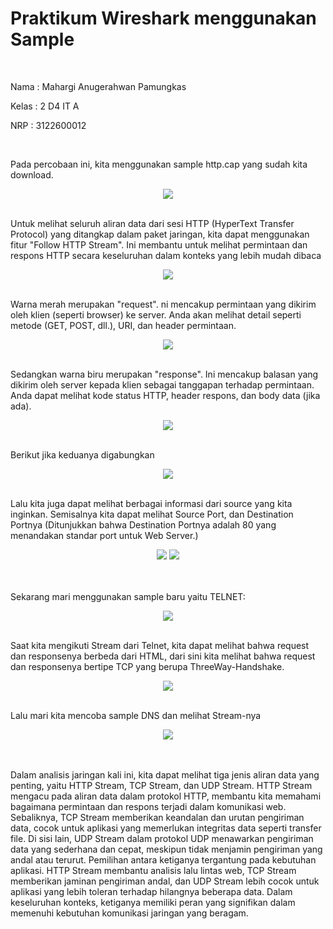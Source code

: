 <h1>Praktikum Wireshark menggunakan Sample</h1>

</br>

<p>Nama  : Mahargi Anugerahwan Pamungkas</p>
<p>Kelas : 2 D4 IT A</p>
<p>NRP   : 3122600012</p>

</br>

<p>Pada percobaan ini, kita menggunakan sample http.cap yang sudah kita download.</p>
<div style="text-align:center">
  <img src="../assets/wireshark-1.png"/>
</div>

</br>

<p>Untuk melihat seluruh aliran data dari sesi HTTP (HyperText Transfer Protocol) yang ditangkap dalam paket jaringan, kita dapat menggunakan fitur "Follow HTTP Stream". Ini membantu untuk melihat permintaan dan respons HTTP secara keseluruhan dalam konteks yang lebih mudah dibaca</p>
<div style="text-align:center">
  <img src="../assets/wireshark-2.png"/>
</div>

</br>

<p>Warna merah merupakan "request". ni mencakup permintaan yang dikirim oleh klien (seperti browser) ke server. Anda akan melihat detail seperti metode (GET, POST, dll.), URI, dan header permintaan.</p>
<div style="text-align:center">
  <img src="../assets/wireshark-4.png"/>
</div>

<br>

<p>Sedangkan warna biru merupakan "response". Ini mencakup balasan yang dikirim oleh server kepada klien sebagai tanggapan terhadap permintaan. Anda dapat melihat kode status HTTP, header respons, dan body data (jika ada).</p>
<div style="text-align:center">
  <img src="../assets/wireshark-5.png"/>
</div>

<br>

<p>Berikut jika keduanya digabungkan</p>
<div style="text-align:center">
  <img src="../assets/wireshark-3.png"/>
</div>

<br>

<p>Lalu kita juga dapat melihat berbagai informasi dari source yang kita inginkan. Semisalnya kita dapat melihat Source Port, dan Destination Portnya (Ditunjukkan bahwa Destination Portnya adalah 80 yang menandakan standar port untuk Web Server.)</p>
<div style="text-align:center">
  <img src="../assets/wireshark-6.png"/>
  <img src="../assets/wireshark-7.png">
</div>

<br>
<br>

<p>Sekarang mari menggunakan sample baru yaitu TELNET:</p>
<div style="text-align:center">
  <img src="../assets/telnet-1.png"/>
</div>

<br>

<p>Saat kita mengikuti Stream dari Telnet, kita dapat melihat bahwa request dan responsenya berbeda dari HTML, dari sini kita melihat bahwa request dan responsenya bertipe TCP yang berupa ThreeWay-Handshake.</p>
<div style="text-align:center">
  <img src="../assets/telnet-2.png"/>
</div>

<br>

<p>Lalu mari kita mencoba sample DNS dan melihat Stream-nya</p>
<div style="text-align:center">
  <img src="../assets/dns-1.png"/>
</div>

<br>
<br>

<p>Dalam analisis jaringan kali ini, kita dapat melihat tiga jenis aliran data yang penting, yaitu HTTP Stream, TCP Stream, dan UDP Stream. HTTP Stream mengacu pada aliran data dalam protokol HTTP, membantu kita memahami bagaimana permintaan dan respons terjadi dalam komunikasi web. Sebaliknya, TCP Stream memberikan keandalan dan urutan pengiriman data, cocok untuk aplikasi yang memerlukan integritas data seperti transfer file. Di sisi lain, UDP Stream dalam protokol UDP menawarkan pengiriman data yang sederhana dan cepat, meskipun tidak menjamin pengiriman yang andal atau terurut. Pemilihan antara ketiganya tergantung pada kebutuhan aplikasi. HTTP Stream membantu analisis lalu lintas web, TCP Stream memberikan jaminan pengiriman andal, dan UDP Stream lebih cocok untuk aplikasi yang lebih toleran terhadap hilangnya beberapa data. Dalam keseluruhan konteks, ketiganya memiliki peran yang signifikan dalam memenuhi kebutuhan komunikasi jaringan yang beragam.</p>
